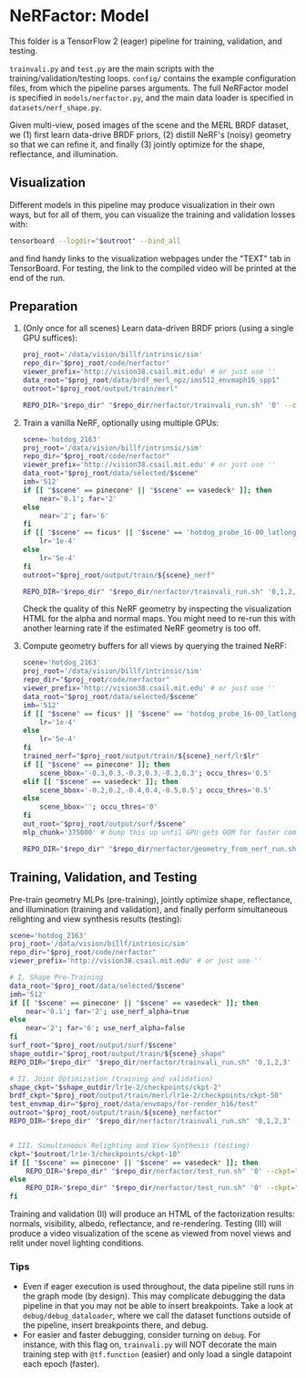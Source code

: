 # NeRFactor: Model

This folder is a TensorFlow 2 (eager) pipeline for training, validation, and
testing.

`trainvali.py` and `test.py` are the main scripts with the
training/validation/testing loops. `config/` contains the example configuration
files, from which the pipeline parses arguments. The full NeRFactor model is
specified in `models/nerfactor.py`, and the main data loader is specified in
`datasets/nerf_shape.py`.

Given multi-view, posed images of the scene and the MERL BRDF dataset, we (1)
first learn data-drive BRDF priors, (2) distill NeRF's (noisy) geometry so
that we can refine it, and finally (3) jointly optimize for the shape,
reflectance, and illumination.


## Visualization

Different models in this pipeline may produce visualization in their own ways,
but for all of them, you can visualize the training and validation losses with:
```bash
tensorboard --logdir="$outroot" --bind_all
```
and find handy links to the visualization webpages under the "TEXT" tab
in TensorBoard. For testing, the link to the compiled video will be printed at
the end of the run.


## Preparation

1. (Only once for all scenes) Learn data-driven BRDF priors (using a single
   GPU suffices):
    ```bash
    proj_root='/data/vision/billf/intrinsic/sim'
    repo_dir="$proj_root/code/nerfactor"
    viewer_prefix='http://vision38.csail.mit.edu' # or just use ''
    data_root="$proj_root/data/brdf_merl_npz/ims512_envmaph16_spp1"
    outroot="$proj_root/output/train/merl"

    REPO_DIR="$repo_dir" "$repo_dir/nerfactor/trainvali_run.sh" '0' --config='brdf.ini' --config_override="data_root=$data_root,outroot=$outroot,viewer_prefix=$viewer_prefix"
    ```

1. Train a vanilla NeRF, optionally using multiple GPUs:
    ```bash
    scene='hotdog_2163'
    proj_root='/data/vision/billf/intrinsic/sim'
    repo_dir="$proj_root/code/nerfactor"
    viewer_prefix='http://vision38.csail.mit.edu' # or just use ''
    data_root="$proj_root/data/selected/$scene"
    imh='512'
    if [[ "$scene" == pinecone* || "$scene" == vasedeck* ]]; then
        near='0.1'; far='2'
    else
        near='2'; far='6'
    fi
    if [[ "$scene" == ficus* || "$scene" == 'hotdog_probe_16-00_latlongmap' ]]; then
        lr='1e-4'
    else
        lr='5e-4'
    fi
    outroot="$proj_root/output/train/${scene}_nerf"

    REPO_DIR="$repo_dir" "$repo_dir/nerfactor/trainvali_run.sh" '0,1,2,3' --config='nerf.ini' --config_override="data_root=$data_root,imh=$imh,near=$near,far=$far,lr=$lr,outroot=$outroot,viewer_prefix=$viewer_prefix"
    ```
   Check the quality of this NeRF geometry by inspecting the visualization HTML
   for the alpha and normal maps. You might need to re-run this with another
   learning rate if the estimated NeRF geometry is too off.

1. Compute geometry buffers for all views by querying the trained NeRF:
    ```bash
    scene='hotdog_2163'
    proj_root='/data/vision/billf/intrinsic/sim'
    repo_dir="$proj_root/code/nerfactor"
    viewer_prefix='http://vision38.csail.mit.edu' # or just use ''
    data_root="$proj_root/data/selected/$scene"
    imh='512'
    if [[ "$scene" == ficus* || "$scene" == 'hotdog_probe_16-00_latlongmap' ]]; then
        lr='1e-4'
    else
        lr='5e-4'
    fi
    trained_nerf="$proj_root/output/train/${scene}_nerf/lr$lr"
    if [[ "$scene" == pinecone* ]]; then
        scene_bbox='-0.3,0.3,-0.3,0.3,-0.3,0.3'; occu_thres='0.5'
    elif [[ "$scene" == vasedeck* ]]; then
        scene_bbox='-0.2,0.2,-0.4,0.4,-0.5,0.5'; occu_thres='0.5'
    else
        scene_bbox=''; occu_thres='0'
    fi
    out_root="$proj_root/output/surf/$scene"
    mlp_chunk='375000' # bump this up until GPU gets OOM for faster computation

    REPO_DIR="$repo_dir" "$repo_dir/nerfactor/geometry_from_nerf_run.sh" '0' --data_root="$data_root" --trained_nerf="$trained_nerf" --out_root="$out_root" --imh="$imh" --scene_bbox="$scene_bbox" --occu_thres="$occu_thres" --mlp_chunk="$mlp_chunk"
    ```


## Training, Validation, and Testing

Pre-train geometry MLPs (pre-training), jointly optimize shape, reflectance,
and illumination (training and validation), and finally perform simultaneous
relighting and view synthesis results (testing):
```bash
scene='hotdog_2163'
proj_root='/data/vision/billf/intrinsic/sim'
repo_dir="$proj_root/code/nerfactor"
viewer_prefix='http://vision38.csail.mit.edu' # or just use ''

# I. Shape Pre-Training
data_root="$proj_root/data/selected/$scene"
imh='512'
if [[ "$scene" == pinecone* || "$scene" == vasedeck* ]]; then
    near='0.1'; far='2'; use_nerf_alpha=true
else
    near='2'; far='6'; use_nerf_alpha=false
fi
surf_root="$proj_root/output/surf/$scene"
shape_outdir="$proj_root/output/train/${scene}_shape"
REPO_DIR="$repo_dir" "$repo_dir/nerfactor/trainvali_run.sh" '0,1,2,3' --config='shape.ini' --config_override="data_root=$data_root,imh=$imh,near=$near,far=$far,use_nerf_alpha=$use_nerf_alpha,data_nerf_root=$surf_root,outroot=$shape_outdir,viewer_prefix=$viewer_prefix"

# II. Joint Optimization (training and validation)
shape_ckpt="$shape_outdir/lr1e-2/checkpoints/ckpt-2"
brdf_ckpt="$proj_root/output/train/merl/lr1e-2/checkpoints/ckpt-50"
test_envmap_dir="$proj_root/data/envmaps/for-render_h16/test"
outroot="$proj_root/output/train/${scene}_nerfactor"
REPO_DIR="$repo_dir" "$repo_dir/nerfactor/trainvali_run.sh" '0,1,2,3' --config='nerfactor.ini' --config_override="data_root=$data_root,imh=$imh,near=$near,far=$far,use_nerf_alpha=$use_nerf_alpha,data_nerf_root=$surf_root,shape_model_ckpt=$shape_ckpt,brdf_model_ckpt=$brdf_ckpt,test_envmap_dir=$test_envmap_dir,outroot=$outroot,viewer_prefix=$viewer_prefix"


# III. Simultaneous Relighting and View Synthesis (testing)
ckpt="$outroot/lr1e-3/checkpoints/ckpt-10"
if [[ "$scene" == pinecone* || "$scene" == vasedeck* ]]; then
    REPO_DIR="$repo_dir" "$repo_dir/nerfactor/test_run.sh" '0' --ckpt="$ckpt"
else
    REPO_DIR="$repo_dir" "$repo_dir/nerfactor/test_run.sh" '0' --ckpt="$ckpt" --color_correct_albedo
fi
```

Training and validation (II) will produce an HTML of the factorization results:
normals, visibility, albedo, reflectance, and re-rendering. Testing (III) will
produce a video visualization of the scene as viewed from novel views and relit
under novel lighting conditions.

### Tips

* Even if eager execution is used throughout, the data pipeline still runs in
  the graph mode (by design). This may complicate debugging the data pipeline
  in that you may not be able to insert breakpoints. Take a look at
  `debug/debug_dataloader`, where we call the dataset functions outside of
  the pipeline, insert breakpoints there, and debug.
* For easier and faster debugging, consider turning on `debug`. For instance,
  with this flag on, `trainvali.py` will NOT decorate the main training step
  with `@tf.function` (easier) and only load a single datapoint each epoch
  (faster).
